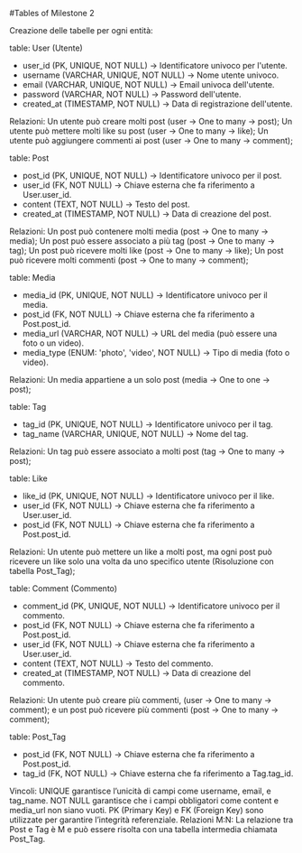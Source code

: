 #Tables of Milestone 2

Creazione delle tabelle per ogni entità:

table: User (Utente)
- user_id (PK, UNIQUE, NOT NULL) → Identificatore univoco per l'utente.
- username (VARCHAR, UNIQUE, NOT NULL) → Nome utente univoco.
- email (VARCHAR, UNIQUE, NOT NULL) → Email univoca dell'utente.
- password (VARCHAR, NOT NULL) → Password dell'utente.
- created_at (TIMESTAMP, NOT NULL) → Data di registrazione dell'utente.


Relazioni:
Un utente può creare molti post (user -> One to many -> post);
Un utente può mettere molti like su post (user -> One to many -> like);
Un utente può aggiungere commenti ai post (user -> One to many -> comment);


table: Post
- post_id (PK, UNIQUE, NOT NULL) → Identificatore univoco per il post.
- user_id (FK, NOT NULL) → Chiave esterna che fa riferimento a User.user_id.
- content (TEXT, NOT NULL) → Testo del post.
- created_at (TIMESTAMP, NOT NULL) → Data di creazione del post.

Relazioni:
Un post può contenere molti media (post -> One to many -> media);
Un post può essere associato a più tag (post -> One to many -> tag);
Un post può ricevere molti like (post -> One to many -> like);
Un post può ricevere molti commenti (post -> One to many -> comment);


table: Media
- media_id (PK, UNIQUE, NOT NULL) → Identificatore univoco per il media.
- post_id (FK, NOT NULL) → Chiave esterna che fa riferimento a Post.post_id.
- media_url (VARCHAR, NOT NULL) → URL del media (può essere una foto o un video).
- media_type (ENUM: 'photo', 'video', NOT NULL) → Tipo di media (foto o video).

Relazioni:
Un media appartiene a un solo post (media -> One to one -> post);

table: Tag
- tag_id (PK, UNIQUE, NOT NULL) → Identificatore univoco per il tag.
- tag_name (VARCHAR, UNIQUE, NOT NULL) → Nome del tag.

Relazioni:
Un tag può essere associato a molti post (tag -> One to many -> post);

table: Like
- like_id (PK, UNIQUE, NOT NULL) → Identificatore univoco per il like.
- user_id (FK, NOT NULL) → Chiave esterna che fa riferimento a User.user_id.
- post_id (FK, NOT NULL) → Chiave esterna che fa riferimento a Post.post_id.

Relazioni:
Un utente può mettere un like a molti post,
ma ogni post può ricevere un like solo una volta da uno specifico utente
(Risoluzione con tabella Post_Tag);

table: Comment (Commento)
- comment_id (PK, UNIQUE, NOT NULL) → Identificatore univoco per il commento.
- post_id (FK, NOT NULL) → Chiave esterna che fa riferimento a Post.post_id.
- user_id (FK, NOT NULL) → Chiave esterna che fa riferimento a User.user_id.
- content (TEXT, NOT NULL) → Testo del commento.
- created_at (TIMESTAMP, NOT NULL) → Data di creazione del commento.

Relazioni:
Un utente può creare più commenti, (user -> One to many -> comment);
e un post può ricevere più commenti (post -> One to many -> comment);


table: Post_Tag
- post_id (FK, NOT NULL) → Chiave esterna che fa riferimento a Post.post_id.
- tag_id (FK, NOT NULL) → Chiave esterna che fa riferimento a Tag.tag_id.


Vincoli:
UNIQUE garantisce l’unicità di campi come username, email, e tag_name.
NOT NULL garantisce che i campi obbligatori come content e media_url non siano vuoti.
PK (Primary Key) e FK (Foreign Key) sono utilizzate per garantire l’integrità referenziale.
Relazioni M:N:
La relazione tra Post e Tag è M
e può essere risolta con una tabella intermedia chiamata Post_Tag.